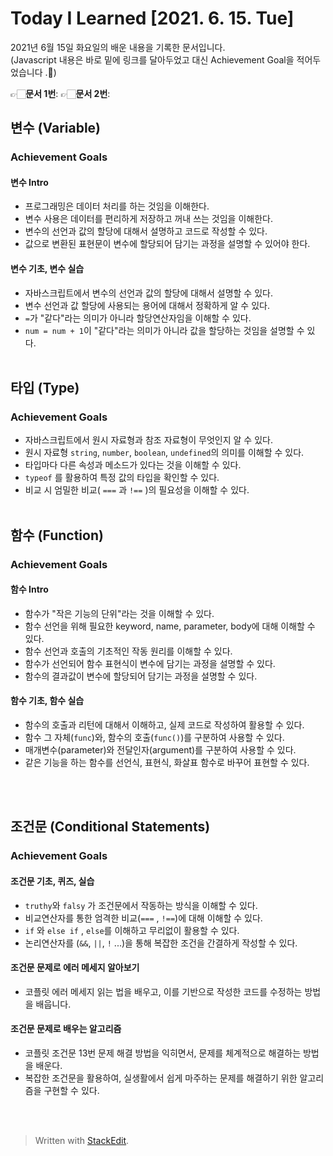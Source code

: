 ﻿
# Today I Learned [2021. 6. 15. Tue]

2021년 6월 15일 화요일의 배운 내용을 기록한 문서입니다.  
(Javascript 내용은 바로 밑에 링크를 달아두었고 대신 Achievement Goal을 적어두었습니다 .🙂)

👉🏻**문서 1번**: 
👉🏻**문서 2번**: 
<br>

## 변수 (Variable)

### Achievement Goals

#### 변수 Intro
-   프로그래밍은 데이터 처리를 하는 것임을 이해한다.
-   변수 사용은 데이터를 편리하게 저장하고 꺼내 쓰는 것임을 이해한다.
-   변수의 선언과 값의 할당에 대해서 설명하고 코드로 작성할 수 있다.
-   값으로 변환된 표현문이 변수에 할당되어 담기는 과정을 설명할 수 있어야 한다.

#### 변수 기초, 변수 실습
-   자바스크립트에서 변수의 선언과 값의 할당에 대해서 설명할 수 있다.
-   변수 선언과 값 할당에 사용되는 용어에 대해서 정확하게 알 수 있다.
-   `=`가 "같다"라는 의미가 아니라 할당연산자임을 이해할 수 있다.
-   `num = num + 1`이 "같다"라는 의미가 아니라 값을 할당하는 것임을 설명할 수 있다.
<br><br>

## 타입 (Type)

### Achievement Goals

-   자바스크립트에서 원시 자료형과 참조 자료형이 무엇인지 알 수 있다.
-   원시 자료형 `string`, `number`, `boolean`, `undefined`의 의미를 이해할 수 있다.
-   타입마다 다른 속성과 메소드가 있다는 것을 이해할 수 있다.
-   `typeof` 를 활용하여 특정 값의 타입을 확인할 수 있다.
-   비교 시 엄밀한 비교( `===` 과 `!==` )의 필요성을 이해할 수 있다.
<br><br>

## 함수 (Function)

### Achievement Goals

#### 함수 Intro

-   함수가 "작은 기능의 단위"라는 것을 이해할 수 있다.
-   함수 선언을 위해 필요한 keyword, name, parameter, body에 대해 이해할 수 있다.
-   함수 선언과 호출의 기초적인 작동 원리를 이해할 수 있다.
-   함수가 선언되어 함수 표현식이 변수에 담기는 과정을 설명할 수 있다.
-   함수의 결과값이 변수에 할당되어 담기는 과정을 설명할 수 있다.

#### 함수 기초, 함수 실습

-   함수의 호출과 리턴에 대해서 이해하고, 실제 코드로 작성하여 활용할 수 있다.
-   함수 그 자체(`func`)와, 함수의 호출(`func()`)를 구분하여 사용할 수 있다.
-   매개변수(parameter)와 전달인자(argument)를 구분하여 사용할 수 있다.
-   같은 기능을 하는 함수를 선언식, 표현식, 화살표 함수로 바꾸어 표현할 수 있다.
<br>
<br>

## 조건문 (Conditional Statements)
### Achievement Goals

#### 조건문 기초, 퀴즈, 실습

-   `truthy`와 `falsy` 가 조건문에서 작동하는 방식을 이해할 수 있다.
-   비교연산자를 통한 엄격한 비교(`===` , `!==`)에 대해 이해할 수 있다.
-   `if` 와 `else if` , `else`를 이해하고 무리없이 활용할 수 있다.
-   논리연산자를 (`&&`, `||`, `!` ...)을 통해 복잡한 조건을 간결하게 작성할 수 있다.

#### 조건문 문제로 에러 메세지 알아보기

-   코플릿 에러 메세지 읽는 법을 배우고, 이를 기반으로 작성한 코드를 수정하는 방법을 배웁니다.

#### 조건문 문제로 배우는 알고리즘

-   코플릿 조건문 13번 문제 해결 방법을 익히면서, 문제를 체계적으로 해결하는 방법을 배운다.
-   복잡한 조건문을 활용하여, 실생활에서 쉽게 마주하는 문제를 해결하기 위한 알고리즘을 구현할 수 있다.

<br><br>
> Written with [StackEdit](https://stackedit.io/).
